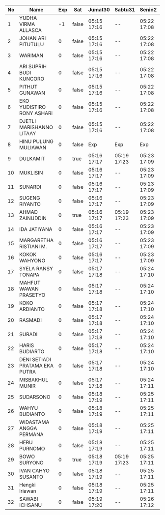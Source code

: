 | No | Name | Exp | Sat | Jumat30 | Sabtu31 | Senin2 | Selasa3 | Rabu4 | Kamis5 | Jumat6 | Sabtu7 | Senin9 | Selasa10 | Rabu11 | Kamis12 | Jumat13 | Sabtu14 | Senin16 | Selasa17 | Rabu18 | Kamis19 | Jumat20 | Sabtu21 | Senin23 | Selasa24 | Rabu25 | Kamis26 | Jumat27 |
|-----|-----|-----|-----|-----|-----|-----|-----|-----|-----|-----|-----|-----|-----|-----|-----|-----|-----|-----|-----|-----|-----|-----|-----|-----|-----|-----|-----|-----|
| 1 | YUDHA VIRMA ALLASCA | -1 | false | 05:15 17:16 | -- | 05:22 17:08 | 05:28 17:00 | 05:29 17:00 | 05:23 17:00 | 05:08 17:09 | -- | 05:08 17:24 | 05:11 17:17 | 05:18 17:00 | 05:04 17:23 | 05:18 17:27 | -- | 05:29 17:27 | 05:06 17:19 | 05:12 17:09 | 05:09 17:26 | 05:03 17:11 | -- | 05:04 17:14 | 05:07 17:05 | 05:25 17:07 | 05:17 17:29 | 05:04 17:10 |
| 2 | JOHAN ARI PITUTULU | 0 | false | 05:15 17:16 | -- | 05:22 17:08 | 05:28 17:00 | 05:29 17:00 | 05:23 17:00 | 05:08 17:09 | -- | 05:08 17:24 | 05:11 17:17 | 05:18 17:00 | 05:04 17:23 | 05:18 17:27 | -- | 05:29 17:27 | 05:06 17:19 | 05:12 17:09 | 05:09 17:26 | 05:03 17:11 | -- | 05:04 17:14 | 05:07 17:05 | 05:25 17:07 | 05:17 17:29 | 05:04 17:10 |
| 3 | WARIMAN | 0 | false | 05:15 17:16 | -- | 05:22 17:08 | 05:28 17:00 | 05:29 17:00 | 05:23 17:00 | 05:08 17:09 | -- | 05:08 17:24 | 05:11 17:17 | 05:18 17:00 | 05:04 17:23 | 05:18 17:27 | -- | 05:29 17:27 | 05:06 17:19 | 05:12 17:09 | 05:09 17:26 | 05:03 17:11 | -- | 05:04 17:14 | 05:07 17:05 | 05:25 17:07 | 05:17 17:29 | 05:04 17:10 |
| 4 | ARI SUPRIH BUDI KUNCORO | 0 | false | 05:15 17:16 | -- | 05:22 17:08 | 05:28 17:00 | 05:29 17:00 | 05:23 17:00 | 05:08 17:09 | -- | 05:08 17:24 | 05:11 17:17 | 05:18 17:00 | 05:04 17:23 | 05:18 17:27 | -- | 05:29 17:27 | 05:06 17:19 | 05:12 17:09 | 05:09 17:26 | 05:03 17:11 | -- | 05:04 17:14 | 05:07 17:05 | 05:25 17:07 | 05:17 17:29 | 05:04 17:10 |
| 5 | PITHUT GUNAWAN | 0 | false | 05:15 17:16 | -- | 05:22 17:08 | 05:28 17:00 | 05:29 17:00 | 05:23 17:00 | 05:08 17:09 | -- | 05:08 17:24 | 05:11 17:17 | 05:18 17:00 | 05:04 17:23 | 05:18 17:27 | -- | 05:29 17:27 | 05:06 17:19 | 05:12 17:09 | 05:09 17:26 | 05:03 17:11 | -- | 05:04 17:14 | 05:07 17:05 | 05:25 17:08 | 05:17 17:29 | 05:04 17:10 |
| 6 | EKO YUDISTIRO RONY ASHARI | 0 | false | 05:15 17:16 | -- | 05:22 17:08 | 05:28 17:00 | 05:29 17:00 | 05:23 17:00 | 05:08 17:09 | -- | 05:08 17:24 | 05:11 17:17 | 05:18 17:00 | 05:04 17:23 | 05:18 17:27 | -- | 05:29 17:27 | 05:06 17:19 | 05:12 17:09 | 05:09 17:26 | 05:03 17:12 | -- | 05:04 17:15 | 05:07 17:05 | 05:25 17:08 | 05:17 17:29 | 05:04 17:10 |
| 7 | DJETLI MARISHANNO LITAAY | 0 | false | 05:15 17:16 | -- | 05:22 17:08 | 05:28 17:00 | 05:29 17:00 | 05:23 17:00 | 05:08 17:09 | -- | 05:08 17:25 | 05:11 17:17 | 05:18 17:01 | 05:04 17:23 | 05:18 17:27 | -- | 05:29 17:27 | 05:06 17:19 | 05:12 17:09 | 05:09 17:26 | 05:03 17:12 | -- | 05:04 17:15 | 05:07 17:06 | 05:25 17:08 | 05:17 17:29 | 05:04 17:10 |
| 8 | HINU PULUNG MULIAWAN | 0 | false | Exp | Exp | Exp | Exp | Exp | Exp | Exp | Exp | Exp | Exp | Exp | Exp | Exp | Exp | Exp | Exp | Exp | Exp | Exp | Exp | Exp | Exp | Exp | Exp | Exp |
| 9 | DULKAMIT | 0 | true | 05:16 17:17 | 05:19 17:23 | 05:23 17:09 | 05:29 17:01 | 05:30 17:01 | 05:24 17:01 | 05:09 17:10 | 05:27 17:25 | 05:09 17:25 | 05:12 17:18 | 05:19 17:01 | 05:05 17:24 | 05:19 17:28 | 05:20 17:06 | 05:30 17:28 | 05:07 17:20 | 05:13 17:10 | 05:10 17:27 | 05:04 17:12 | 05:01 17:27 | 05:05 17:15 | 05:08 17:06 | 05:26 17:08 | 05:18 17:30 | 05:05 17:11 |
| 10 | MUKLISIN | 0 | false | 05:16 17:17 | -- | 05:23 17:09 | 05:29 17:01 | 05:30 17:01 | 05:24 17:01 | 05:09 17:10 | -- | 05:09 17:25 | 05:12 17:18 | 05:19 17:01 | 05:05 17:24 | 05:19 17:28 | -- | 05:30 17:28 | 05:07 17:20 | 05:13 17:10 | 05:10 17:27 | 05:04 17:12 | -- | 05:05 17:15 | 05:08 17:06 | 05:26 17:08 | 05:18 17:30 | 05:05 17:11 |
| 11 | SUNARDI | 0 | false | 05:16 17:17 | -- | 05:23 17:09 | 05:29 17:01 | 05:30 17:01 | 05:24 17:01 | 05:09 17:10 | -- | 05:09 17:25 | 05:12 17:18 | 05:19 17:01 | 05:05 17:24 | 05:19 17:28 | -- | 05:30 17:28 | 05:07 17:20 | 05:13 17:10 | 05:10 17:27 | 05:04 17:12 | -- | 05:05 17:15 | 05:08 17:06 | 05:26 17:08 | 05:18 17:30 | 05:05 17:11 |
| 12 | SUGENG RIYANTO | 0 | false | 05:16 17:17 | -- | 05:23 17:09 | 05:29 17:01 | 05:30 17:01 | 05:24 17:01 | 05:09 17:10 | -- | 05:09 17:25 | 05:12 17:18 | 05:19 17:01 | 05:05 17:24 | 05:19 17:28 | -- | 05:30 17:28 | 05:07 17:20 | 05:13 17:10 | 05:10 17:27 | 05:04 17:12 | -- | 05:05 17:16 | 05:08 17:06 | 05:26 17:09 | 05:18 17:30 | 05:05 17:11 |
| 13 | AHMAD ZAINUDDIN | 0 | true | 05:16 17:17 | 05:19 17:23 | 05:23 17:09 | 05:29 17:01 | 05:30 17:01 | 05:24 17:01 | 05:09 17:10 | 05:27 17:25 | 05:09 17:25 | 05:12 17:18 | 05:19 17:01 | 05:05 17:24 | 05:19 17:28 | 05:20 17:06 | 05:30 17:28 | 05:07 17:20 | 05:13 17:10 | 05:10 17:27 | 05:04 17:12 | 05:01 17:27 | 05:05 17:16 | 05:08 17:06 | 05:26 17:09 | 05:18 17:30 | 05:05 17:11 |
| 14 | IDA JATIYANA | 0 | false | 05:16 17:17 | -- | 05:23 17:09 | 05:29 17:01 | 05:30 17:01 | 05:24 17:01 | 05:09 17:10 | -- | 05:09 17:25 | 05:12 17:18 | 05:19 17:02 | 05:05 17:24 | 05:19 17:28 | -- | 05:30 17:28 | 05:07 17:20 | 05:13 17:10 | 05:10 17:27 | 05:04 17:13 | -- | 05:05 17:16 | 05:08 17:06 | 05:26 17:09 | 05:18 17:30 | 05:05 17:11 |
| 15 | MARGARETHA RISTIANI M. | 0 | false | 05:16 17:17 | -- | 05:23 17:09 | 05:29 17:01 | 05:30 17:01 | 05:24 17:01 | 05:09 17:10 | -- | 05:09 17:26 | 05:12 17:18 | 05:19 17:02 | 05:05 17:25 | 05:19 17:28 | -- | 05:30 17:28 | 05:07 17:20 | 05:13 17:10 | 05:10 17:27 | 05:04 17:13 | -- | 05:05 17:16 | 05:08 17:06 | 05:26 17:09 | 05:18 17:31 | 05:05 17:11 |
| 16 | KOKOK WAHYONO | 0 | false | 05:16 17:17 | -- | 05:23 17:09 | 05:29 17:01 | 05:30 17:01 | 05:24 17:01 | 05:09 17:10 | -- | 05:09 17:26 | 05:13 17:18 | 05:19 17:02 | 05:05 17:25 | 05:20 17:29 | -- | 05:30 17:28 | 05:07 17:20 | 05:13 17:10 | 05:10 17:27 | 05:04 17:13 | -- | 05:06 17:17 | 05:08 17:07 | 05:26 17:09 | 05:19 17:31 | 05:05 17:11 |
| 17 | SYELA RANSY TONAPA | 0 | false | 05:17 17:18 | -- | 05:24 17:10 | 05:30 17:02 | 05:31 17:02 | 05:25 17:02 | 05:10 17:11 | -- | 05:10 17:26 | 05:13 17:19 | 05:20 17:02 | 05:06 17:25 | 05:20 17:29 | -- | 05:31 17:29 | 05:08 17:21 | 05:14 17:11 | 05:11 17:28 | 05:05 17:13 | -- | 05:06 17:17 | 05:09 17:07 | 05:27 17:10 | 05:19 17:31 | 05:06 17:12 |
| 18 | MAHFUT WAWAN PRASETYO | 0 | false | 05:17 17:18 | -- | 05:24 17:10 | 05:30 17:02 | 05:31 17:02 | 05:25 17:02 | 05:10 17:11 | -- | 05:10 17:26 | 05:13 17:19 | 05:20 17:02 | 05:06 17:25 | 05:20 17:29 | -- | 05:31 17:29 | 05:08 17:21 | 05:14 17:11 | 05:11 17:28 | 05:05 17:13 | -- | 05:06 17:17 | 05:09 17:07 | 05:27 17:10 | 05:19 17:31 | 05:06 17:12 |
| 19 | KOKO ARDIANTO | 0 | false | 05:17 17:18 | -- | 05:24 17:10 | 05:30 17:02 | 05:31 17:02 | 05:25 17:02 | 05:10 17:11 | -- | 05:10 17:26 | 05:13 17:19 | 05:20 17:03 | 05:06 17:25 | 05:20 17:29 | -- | 05:31 17:29 | 05:08 17:21 | 05:14 17:11 | 05:11 17:28 | 05:05 17:13 | -- | 05:06 17:18 | 05:09 17:07 | 05:27 17:10 | 05:19 17:31 | 05:06 17:12 |
| 20 | RASMADI | 0 | false | 05:17 17:18 | -- | 05:24 17:10 | 05:30 17:02 | 05:31 17:02 | 05:25 17:02 | 05:10 17:11 | -- | 05:10 17:26 | 05:13 17:19 | 05:20 17:03 | 05:06 17:26 | 05:20 17:29 | -- | 05:31 17:29 | 05:08 17:21 | 05:14 17:11 | 05:11 17:28 | 05:05 17:13 | -- | 05:06 17:18 | 05:09 17:07 | 05:27 17:10 | 05:19 17:31 | 05:06 17:12 |
| 21 | SURADI | 0 | false | 05:17 17:18 | -- | 05:24 17:10 | 05:30 17:02 | 05:31 17:02 | 05:25 17:02 | 05:10 17:11 | -- | 05:10 17:26 | 05:13 17:19 | 05:20 17:03 | 05:06 17:26 | 05:20 17:29 | -- | 05:31 17:29 | 05:08 17:21 | 05:14 17:11 | 05:11 17:28 | 05:05 17:14 | -- | 05:06 17:18 | 05:09 17:07 | 05:27 17:10 | 05:19 17:32 | 05:06 17:12 |
| 22 | HARIS BUDIARTO | 0 | false | 05:17 17:18 | -- | 05:24 17:10 | 05:30 17:02 | 05:31 17:02 | 05:25 17:02 | 05:10 17:11 | -- | 05:10 17:27 | 05:13 17:19 | 05:20 17:03 | 05:06 17:26 | 05:20 17:29 | -- | 05:31 17:29 | 05:08 17:21 | 05:14 17:11 | 05:11 17:28 | 05:05 17:14 | -- | 05:06 17:18 | 05:09 17:07 | 05:27 17:10 | 05:19 17:32 | 05:06 17:12 |
| 23 | DENI SETIADI PRATAMA EKA PUTRA | 0 | false | 05:17 17:18 | -- | 05:24 17:10 | 05:30 17:02 | 05:31 17:02 | 05:25 17:02 | 05:10 17:11 | -- | 05:10 17:27 | 05:14 17:19 | 05:20 17:03 | 05:06 17:26 | 05:20 17:29 | -- | 05:31 17:29 | 05:08 17:21 | 05:14 17:11 | 05:11 17:28 | 05:05 17:14 | -- | 05:06 17:18 | 05:09 17:08 | 05:27 17:10 | 05:19 17:32 | 05:06 17:12 |
| 24 | MISBAKHUL MUNIR | 0 | false | 05:17 17:18 | -- | 05:24 17:11 | 05:31 17:02 | 05:31 17:02 | 05:25 17:03 | 05:10 17:11 | -- | 05:10 17:27 | 05:14 17:19 | 05:20 17:03 | 05:07 17:26 | 05:21 17:30 | -- | 05:31 17:29 | 05:08 17:21 | 05:14 17:11 | 05:12 17:29 | 05:05 17:14 | -- | 05:07 17:19 | 05:09 17:08 | 05:27 17:11 | 05:20 17:32 | 05:06 17:13 |
| 25 | SUDARSONO | 0 | false | 05:18 17:19 | -- | 05:25 17:11 | 05:31 17:03 | 05:32 17:03 | 05:26 17:03 | 05:11 17:12 | -- | 05:11 17:27 | 05:14 17:20 | 05:21 17:03 | 05:07 17:27 | 05:21 17:30 | -- | 05:32 17:30 | 05:09 17:22 | 05:15 17:12 | 05:12 17:29 | 05:06 17:14 | -- | 05:07 17:19 | 05:10 17:08 | 05:28 17:11 | 05:20 17:32 | 05:07 17:13 |
| 26 | WAHYU BUDIANTO | 0 | false | 05:18 17:19 | -- | 05:25 17:11 | 05:31 17:03 | 05:32 17:03 | 05:26 17:03 | 05:11 17:12 | -- | 05:11 17:27 | 05:14 17:20 | 05:21 17:04 | 05:07 17:27 | 05:21 17:30 | -- | 05:32 17:30 | 05:09 17:22 | 05:15 17:12 | 05:12 17:29 | 05:06 17:14 | -- | 05:07 17:19 | 05:10 17:08 | 05:28 17:11 | 05:20 17:32 | 05:07 17:13 |
| 27 | WIDASTAMA ANGGA PERMANA | 0 | false | 05:18 17:19 | -- | 05:25 17:11 | 05:31 17:03 | 05:32 17:03 | 05:26 17:03 | 05:11 17:12 | -- | 05:11 17:27 | 05:14 17:20 | 05:21 17:04 | 05:07 17:27 | 05:21 17:30 | -- | 05:32 17:30 | 05:09 17:22 | 05:15 17:12 | 05:12 17:29 | 05:06 17:14 | -- | 05:07 17:19 | 05:10 17:08 | 05:28 17:11 | 05:20 17:32 | 05:07 17:13 |
| 28 | HERU PURNOMO | 0 | false | 05:18 17:19 | -- | 05:25 17:11 | 05:31 17:03 | 05:32 17:03 | 05:26 17:03 | 05:11 17:12 | -- | 05:11 17:28 | 05:14 17:20 | 05:21 17:04 | 05:07 17:27 | 05:21 17:30 | -- | 05:32 17:30 | 05:09 17:22 | 05:15 17:12 | 05:12 17:29 | 05:06 17:14 | -- | 05:07 17:20 | 05:10 17:08 | 05:28 17:11 | 05:20 17:33 | 05:07 17:13 |
| 29 | BOWO SURYONO | 0 | true | 05:18 17:19 | 05:19 17:23 | 05:25 17:11 | 05:31 17:03 | 05:32 17:03 | 05:26 17:03 | 05:11 17:12 | 05:27 17:25 | 05:11 17:28 | 05:14 17:20 | 05:21 17:04 | 05:07 17:27 | 05:21 17:30 | 05:20 17:06 | 05:32 17:30 | 05:09 17:22 | 05:15 17:12 | 05:12 17:29 | 05:06 17:15 | 05:01 17:27 | 05:07 17:20 | 05:10 17:08 | 05:28 17:11 | 05:20 17:33 | 05:07 17:13 |
| 30 | IVAN CAHYO SUSANTO | 0 | false | 05:18 17:19 | -- | 05:25 17:11 | 05:31 17:03 | 05:32 17:03 | 05:26 17:03 | 05:11 17:12 | -- | 05:11 17:28 | 05:14 17:20 | 05:21 17:04 | 05:07 17:27 | 05:21 17:30 | -- | 05:32 17:30 | 05:09 17:22 | 05:15 17:12 | 05:12 17:29 | 05:06 17:15 | -- | 05:07 17:20 | 05:10 17:09 | 05:28 17:11 | 05:20 17:33 | 05:07 17:13 |
| 31 | Hengki Iriawan | 0 | false | 05:18 17:19 | -- | 05:25 17:11 | 05:31 17:03 | 05:32 17:03 | 05:26 17:04 | 05:11 17:12 | -- | 05:11 17:28 | 05:15 17:20 | 05:21 17:04 | 05:07 17:28 | 05:21 17:31 | -- | 05:32 17:30 | 05:09 17:22 | 05:15 17:12 | 05:12 17:29 | 05:06 17:15 | -- | 05:07 17:20 | 05:10 17:09 | 05:28 17:12 | 05:20 17:33 | 05:07 17:13 |
| 32 | SAWABI ICHSANU | 0 | false | 05:19 17:20 | -- | 05:26 17:12 | 05:32 17:04 | 05:33 17:04 | 05:27 17:04 | 05:12 17:13 | -- | 05:12 17:28 | 05:15 17:21 | 05:22 17:04 | 05:08 17:28 | 05:22 17:31 | -- | 05:33 17:31 | 05:10 17:23 | 05:16 17:13 | 05:13 17:30 | 05:07 17:15 | -- | 05:08 17:21 | 05:11 17:09 | 05:29 17:12 | 05:21 17:33 | 05:08 17:14 |
